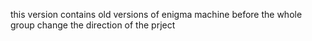 this version contains old versions of enigma machine before the whole group change the direction of the prject
